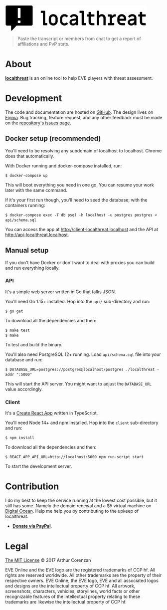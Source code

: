 [![next.localthreat.xyz](localthreat.svg)](https://next.localthreat.xyz)

> Paste the transcript or members from chat to get a report of affiliations and PvP stats.

# About

**[localthreat](https://next.localthreat.xyz/)** is an online tool to help EVE players with threat assessment.

# Development

The code and documentation are hosted on [GitHub](https://github.com/haggen/localthreat). The design lives on [Figma](https://www.figma.com/file/BPH2xeVvbBDAnWpjMI58GpnW/localthreat.next). Bug tracking, feature request, and any other feedback must be made on the [repository's issues page](https://github.com/haggen/localthreat/issues/new).

## Docker setup (recommended)

You'll need to be resolving any subdomain of localhost to localhost. Chrome does that automatically.

With Docker running and docker-compose installed, run:

```shell
$ docker-compose up
```

This will boot everything you need in one go. You can resume your work later with the same command.

If it's your first run though, you'll need to seed the database; with the containers running:

```shell
$ docker-compose exec -T db psql -h localhost -u postgres postgres < api/schema.sql
```

You can access the app at http://client-localthreat.localhost and the API at http://api-localthreat.localhost.

## Manual setup

If you don't have Docker or don't want to deal with proxies you can build and run everything locally.

### API

It's a simple web server written in Go that talks JSON.

You'll need Go 1.15+ installed. Hop into the `api/` sub-directory and run:

```shell
$ go get
```

To download all the dependencies and then:

```shell
$ make test
$ make
```

To test and build the binary.

You'll also need PostgreSQL 12+ running. Load `api/schema.sql` file into your database and run:

```shell
$ DATABASE_URL=postgres://postgres@localhost/postgres ./localthreat -addr ":5000"
```

This will start the API server. You might want to adjust the `DATABASE_URL` value accordingly.

### Client

It's a [Create React App](https://create-react-app.dev/) written in TypeScript.

You'll need Node 14+ and npm installed. Hop into the `client` sub-directory and run:

```shell
$ npm install
```

To download all the dependencies and then:

```shell
$ REACT_APP_API_URL=http://localhost:5000 npm run-script start
```

To start the development server.

# Contribution

I do my best to keep the service running at the lowest cost possible, but it still has some. Namely the domain renewal and a \$5 virtual machine on [Digital Ocean](https://www.digitalocean.com/). Help me help you by contributing to the upkeep of localthreat.

- [**Donate via PayPal**](https://www.paypal.com/cgi-bin/webscr?cmd=_s-xclick&hosted_button_id=B9KBZJP99YAE8&source=url).

# Legal

[The MIT License](LICENSE) © 2017 Arthur Corenzan

EVE Online and the EVE logo are the registered trademarks of CCP hf. All rights are reserved worldwide. All other trademarks are the property of their respective owners. EVE Online, the EVE logo, EVE and all associated logos and designs are the intellectual property of CCP hf. All artwork, screenshots, characters, vehicles, storylines, world facts or other recognizable features of the intellectual property relating to these trademarks are likewise the intellectual property of CCP hf.
